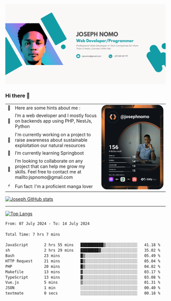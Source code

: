 ![Banner of my profile!](/Joseph_NOMO_NEW.png "Banner")

### Hi there 👋

<!--- | --  | 👋  | Here are some hints about me :                                                                                                 | <td rowspan=6><img src="/devcard.svg" width="400" alt="Joseph NOMO's Dev Card"/></td> |
| --- | --- | ------------------------------------------------------------------------------------------------------------------------------ | ------------------------------------------------------------------------------------- |
| --  | 🔭  | I’m a web developer and I mostly focus on backends app using PHP, NestJs, Python                                               |
| --  | 🦁  | I'm currently working on a project to raise awareness about sustainable exploitation our natural resources                     |
| --  | 🌱  | I’m currently learning Springboot                                                                                              |
| --  | 👯  | I’m looking to collaborate on any project that can help me grow my skills. Feel free to contact me at mailto:jspnomo@gmail.com |
| --  | ⚡  | Fun fact: I'm a proficient manga lover                                                                                         |
--->

<table>
    <tr>
        <td width="1%">👋</td>
        <td width="55%">Here are some hints about me :</td>
        <td rowspan=6 width="44%"><img src="/devcard.svg" width="400" alt="Joseph NOMO's Dev Card"/></td>
    </tr>
    <tr>
        <td>🔭</td>
        <td>I’m a web developer and I mostly focus on backends app using PHP, NestJs, Python</td>
    </tr>
    <tr>
        <td>🦁</td>
        <td>I'm currently working on a project to raise awareness about sustainable exploitation our natural resources</td>
    </tr>
    <tr>
        <td>🌱</td>
        <td>I’m currently learning Springboot</td>
    </tr>
    <tr>
        <td>👯</td>
        <td>I’m looking to collaborate on any project that can help me grow my skills. Feel free to contact me at mailto:jspnomo@gmail.com</td>
    </tr>
    <tr>
        <td>⚡</td>
        <td>Fun fact: I'm a proficient manga lover</td>
    </tr>

</table>

[![Joseph GitHub stats](https://github-readme-stats-seven-sigma-53.vercel.app/api?username=Jspascal)](https://github.com/Jspascal/github-readme-stats)

---

[![Top Langs](https://github-readme-stats-seven-sigma-53.vercel.app/api/top-langs/?username=Jspascal&layout=compact)](https://github.com/Jspascal/github-readme-stats)

<!--START_SECTION:waka-->

```txt
From: 07 July 2024 - To: 14 July 2024

Total Time: 7 hrs 7 mins

JavaScript       2 hrs 55 mins   ██████████▒░░░░░░░░░░░░░░   41.18 %
sh               2 hrs 29 mins   ████████▓░░░░░░░░░░░░░░░░   35.02 %
Bash             23 mins         █▒░░░░░░░░░░░░░░░░░░░░░░░   05.49 %
HTTP Request     21 mins         █▒░░░░░░░░░░░░░░░░░░░░░░░   05.04 %
PHP              20 mins         █▒░░░░░░░░░░░░░░░░░░░░░░░   04.82 %
Makefile         13 mins         ▓░░░░░░░░░░░░░░░░░░░░░░░░   03.17 %
TypeScript       13 mins         ▓░░░░░░░░░░░░░░░░░░░░░░░░   03.08 %
Vue.js           5 mins          ▒░░░░░░░░░░░░░░░░░░░░░░░░   01.31 %
JSON             1 min           ░░░░░░░░░░░░░░░░░░░░░░░░░   00.40 %
textmate         0 secs          ░░░░░░░░░░░░░░░░░░░░░░░░░   00.18 %
```

<!--END_SECTION:waka-->
